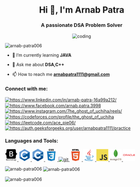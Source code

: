 <h1 align="center">Hi 👋, I'm Arnab Patra</h1>
<h3 align="center">A passionate DSA Problem Solver</h3>
<p align="center"><img align="center" alt="coding" width="400px" src="https://miro.medium.com/max/1360/0*7Q3yvSIv_t0ioJ-Z.gif"></p>

<p align="left"> <img src="https://komarev.com/ghpvc/?username=arnab-patra006&label=Profile%20views&color=0e75b6&style=flat" alt="arnab-patra006" /> </p>

<!-- <p align="left"> <a href="https://github.com/ryo-ma/github-profile-trophy"><img src="https://github-profile-trophy.vercel.app/?username=arnab-patra006" alt="arnab-patra006" /></a> </p> -->

- 🌱 I’m currently learning **JAVA**

- 💬 Ask me about **DSA,C++**

- 📫 How to reach me **arnabpatra1111@gmail.com**

<h3 align="left">Connect with me:</h3>
<p align="left">
<a href="https://www.linkedin.com/in/arnab-patra-16a99a212/" target="blank"><img align="center" src="https://raw.githubusercontent.com/rahuldkjain/github-profile-readme-generator/master/src/images/icons/Social/linked-in-alt.svg" alt="https://www.linkedin.com/in/arnab-patra-16a99a212/" height="30" width="40" /></a>
<a href="https://www.facebook.com/arnab.patra.3998" target="blank"><img align="center" src="https://raw.githubusercontent.com/rahuldkjain/github-profile-readme-generator/master/src/images/icons/Social/facebook.svg" alt="https://www.facebook.com/arnab.patra.3998" height="30" width="40" /></a>
<a href="https://www.instagram.com/7he_ghost_of_uchiha/" target="blank"><img align="center" src="https://raw.githubusercontent.com/rahuldkjain/github-profile-readme-generator/master/src/images/icons/Social/instagram.svg" alt="https://www.instagram.com/7he_ghost_of_uchiha/reels/" height="30" width="40" /></a>
<a href="https://codeforces.com/profile/the_ghost_of_uchiha" target="blank"><img align="center" src="https://raw.githubusercontent.com/rahuldkjain/github-profile-readme-generator/master/src/images/icons/Social/codeforces.svg" alt="https://codeforces.com/profile/the_ghost_of_uchiha" height="30" width="40" /></a>
<a href="https://leetcode.com/ace_pie06/" target="blank"><img align="center" src="https://raw.githubusercontent.com/rahuldkjain/github-profile-readme-generator/master/src/images/icons/Social/leet-code.svg" alt="https://leetcode.com/ace_pie06/" height="30" width="40" /></a>
<a href="https://auth.geeksforgeeks.org/user/arnabpatra1111/practice" target="blank"><img align="center" src="https://raw.githubusercontent.com/rahuldkjain/github-profile-readme-generator/master/src/images/icons/Social/geeks-for-geeks.svg" alt="https://auth.geeksforgeeks.org/user/arnabpatra1111/practice" height="30" width="40" /></a>
</p>

<h3 align="left">Languages and Tools:</h3>
<p align="left"> <a href="https://getbootstrap.com" target="_blank" rel="noreferrer"> <img src="https://raw.githubusercontent.com/devicons/devicon/master/icons/bootstrap/bootstrap-plain-wordmark.svg" alt="bootstrap" width="40" height="40"/> </a> <a href="https://www.cprogramming.com/" target="_blank" rel="noreferrer"> <img src="https://raw.githubusercontent.com/devicons/devicon/master/icons/c/c-original.svg" alt="c" width="40" height="40"/> </a> <a href="https://www.w3schools.com/cpp/" target="_blank" rel="noreferrer"> <img src="https://raw.githubusercontent.com/devicons/devicon/master/icons/cplusplus/cplusplus-original.svg" alt="cplusplus" width="40" height="40"/> </a> <a href="https://www.w3schools.com/css/" target="_blank" rel="noreferrer"> <img src="https://raw.githubusercontent.com/devicons/devicon/master/icons/css3/css3-original-wordmark.svg" alt="css3" width="40" height="40"/> </a> <a href="https://git-scm.com/" target="_blank" rel="noreferrer"> <img src="https://www.vectorlogo.zone/logos/git-scm/git-scm-icon.svg" alt="git" width="40" height="40"/> </a> <a href="https://www.w3.org/html/" target="_blank" rel="noreferrer"> <img src="https://raw.githubusercontent.com/devicons/devicon/master/icons/html5/html5-original-wordmark.svg" alt="html5" width="40" height="40"/> </a> <a href="https://www.java.com" target="_blank" rel="noreferrer"> <img src="https://raw.githubusercontent.com/devicons/devicon/master/icons/java/java-original.svg" alt="java" width="40" height="40"/> </a> <a href="https://developer.mozilla.org/en-US/docs/Web/JavaScript" target="_blank" rel="noreferrer"> <img src="https://raw.githubusercontent.com/devicons/devicon/master/icons/javascript/javascript-original.svg" alt="javascript" width="40" height="40"/> </a> <a href="https://www.mongodb.com/" target="_blank" rel="noreferrer"> <img src="https://raw.githubusercontent.com/devicons/devicon/master/icons/mongodb/mongodb-original-wordmark.svg" alt="mongodb" width="40" height="40"/> </a> <a href="https://www.oracle.com/" target="_blank" rel="noreferrer"> <img src="https://raw.githubusercontent.com/devicons/devicon/master/icons/oracle/oracle-original.svg" alt="oracle" width="40" height="40"/> </a> </p>

<p><img align="left" src="https://github-readme-stats.vercel.app/api/top-langs?username=arnab-patra006&show_icons=true&locale=en&layout=compact" alt="arnab-patra006" /></p>

<p>&nbsp;<img align="center" src="https://github-readme-stats.vercel.app/api?username=arnab-patra006&show_icons=true&locale=en" alt="arnab-patra006" /></p>

<p><img align="center" src="https://github-readme-streak-stats.herokuapp.com/?user=arnab-patra006&" alt="arnab-patra006" /></p>
